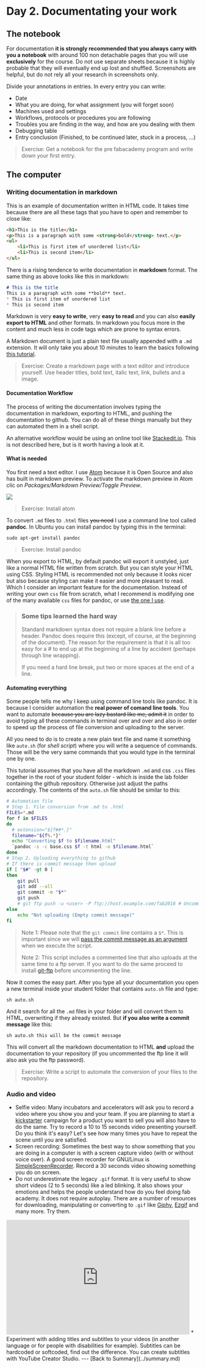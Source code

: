# Day 2. Documentating your work

## The notebook
For documentation **it is strongly recommended that you always carry with you a notebook** with around 100 non detachable pages that you will use **exclusively** for the course. Do not use separate sheets because it is highly probable that they will eventually end up lost and shuffled. Screenshots are helpful, but do not rely all your research in screenshots only.

Divide your annotations in entries. In every entry you can write:

* Date
* What you are doing, for what assignment (you will forget soon)
* Machines used and settings
* Workflows, protocols or procedures you are following
* Troubles you are finding in the  way, and how are you dealing with them
* Debugging table
* Entry conclusion (Finished, to be continued later, stuck in a process, ...)

> Exercise: Get a notebook for the pre fabacademy program and write down your first entry.

## The computer

### Writing documentation in markdown
This is an example of documentation written in HTML code. It takes time because there are all these tags that you have to open and remember to close like:
```html
<h1>This is the title</h1>
<p>This is a paragraph with some <strong>bold</strong> text.</p>
<ul>
    <li>This is first item of unordered list</li>
    <li>This is second item</li>
</ul>
```
There is a rising tendence to write documentation in **markdown** format. The same thing as above looks like this in markdown:
```md
# This is the title
This is a paragraph with some **bold** text.
* This is first item of unordered list
* This is second item
```

Markdown is very **easy to write**, very **easy to read** and you can also **easily export to HTML** and other formats. In markdown you focus more in the content and much less in code tags which are prone to syntax errors.

A Markdown document is just a plain text file usually appended with a `.md` extension. It will only take you about 10 minutes to learn the basics following [this tutorial](https://help.github.com/articles/markdown-basics/).

> Exercise: Create a markdown page with a text editor and introduce yourself. Use header titles, bold text, italic text, link, bullets and a image.

#### Documentation Workflow
The process of writing the documentation involves typing the documentation in markdown, exporting to HTML, and pushing the documentation to github. You can do all of these things manually but they can automated them in a shell script.

An alternative workflow would be using an online tool like [Stackedit.io](https://stackedit.io/). This is not described here, but is it worth having a look at it.


#### What is needed
You first need a text editor. I use [Atom](https://atom.io/) because it is Open Source and also has built in markdown preview. To activate the markdown preview in Atom clic on _Packages/Markdown Preview/Toggle Preview_.

![](./img/doc/atom.png)

> Exercise: Install atom

To convert `.md` files to `.html` files ~~you need~~ I use a command line tool called **pandoc**. In Ubuntu you can install pandoc by typing this in the terminal:

`sudo apt-get install pandoc`

> Exercise: Install pandoc

When you export to HTML, by default pandoc will export it unstyled, just like a normal HTML file written from scratch. But you can style your HTML using CSS. Styling HTML is recommended not only because it looks nicer but also because styling can make it easier and more pleasant to read. Which I consider an important feature for the documentation. Instead of writing your own `css` file from scratch, what I recommend is modifying one of the many available `css` files for pandoc, or use [the one I use](http://git.fabcloud.io/francisco/beach-lab-htgaa-2015/blob/master/students/sanchez.francisco/base.css).

>### Some tips learned the hard way
> Standard markdown syntax does not require a blank line before a header. Pandoc  does  require  this (except, of course, at the beginning of the document). The reason for the requirement is that it is all  too  easy for  a  #  to  end  up  at the beginning of a line by accident (perhaps through line wrapping).
>
> If you need a hard line break, put two or more spaces at the end of a line.

#### Automating everything
Some people tells me why I keep using command line tools like pandoc. It is because I consider automation the **real power of comand line tools**. You want to automate ~~because you are lazy bastard like me, admit it~~ in order to avoid typing all these commands in terminal over and over and also in order to speed up the process of file conversion and uploading to the server.

All you need to do is to create a new plain text file and name it something like `auto.sh` (for _shell script_) where you will write a sequence of commands. Those will be the very same commands that you would type in the terminal one by one.

This tutorial assumes that you have all the markdown `.md` and css `.css` files together in the root of your student folder - which is inside the lab folder containing the github repository. Otherwise just adjust the paths accordingly. The contents of the `auto.sh` file should be similar to this:

```bash
# Automation file
# Step 1. File conversion from .md to .html
FILES=*.md
for f in $FILES
do
  # extension="${f##*.}"
  filename="${f%.*}"
  echo "Converting $f to $filename.html"
  `pandoc -s -c base.css $f -t html -o $filename.html`
done
# Step 2. Uploading everything to github
# If there is commit message then upload
if [ "$#" -gt 0 ]
then
    git pull
    git add --all
    git commit -m "$*"
    git push
    # git ftp push -u <user> -P ftp://host.example.com/fab2016 # Uncomment this line to upload to ftp. Replace <user> and server to your settings
else
    echo "Not uploading (Empty commit message)"
fi
```

> Note 1: Please note that the `git commit` line contains a `$*`. This is important since we will [pass the commit message as an argument](http://osr600doc.sco.com/en/SHL_automate/_Passing_to_shell_script.html) when we execute the script.
>
> Note 2: This script includes a commented line that also uploads at the same time to a ftp server. If you want to do the same proceed to install [git-ftp](https://github.com/git-ftp/git-ftp) before uncommenting the line.

Now it comes the easy part. After you type all your documentation you open a new terminal inside your student folder that contains `auto.sh` file and type:

`sh auto.sh`

And it search for all the `.md` files in your folder and will convert them to HTML, overwriting if they already existed. But **if you also write a commit message** like this:

`sh auto.sh this will be the commit message`

This will convert all the markdown documentation to HTML **and** upload the documentation to your repository (if you uncommented the ftp line it will also ask you the ftp password).

> Exercise: Write a script to automate the conversion of your files to the repository.

### Audio and video

* Selfie video: Many incubators and accelerators will ask you to record a video where you show you and your team. If you are planning to start a [kickstarter](https://www.kickstarter.com) campaign for a product you want to sell you will also have to do the same. Try to record a 10 to 15 seconds video presenting yourself. Do you think it's easy? Let's see how many times you have to repeat the scene until you are satisfied.
* Screen recording: Sometimes the best way to show something that you are doing in a computer is with a screen capture video (with or without voice over). A good screen recorder for GNU/Linux is [SimpleScreenRecorder](http://www.maartenbaert.be/simplescreenrecorder/). Record a 30 seconds video showing something you do on screen.
* Do not underestimate the legacy `.gif` format. It is very useful to show short videos (2 to 5 seconds) like a led blinking. It also shows your emotions and helps the people understand how do you feel doing fab academy. It does not require autoplay. There are a number of resources for downloading, manipulating or converting to `.gif` like [Giphy](http://giphy.com/), [Ezgif](http://ezgif.com/video-to-gif) and many more. Try them.  
<iframe src="http://giphy.com/embed/j5QcmXoFWl4Q0" width="480" height="300" frameBorder="0" class="giphy-embed" allowFullScreen></iframe>
* Experiment with adding titles and subtitles to your videos (in another language or for people with disabilities for example). Subtitles can be hardcoded or softcoded, find out the difference. You can create subtitles with YouTube Creator Studio.
---
[Back to Summary](../summary.md)
